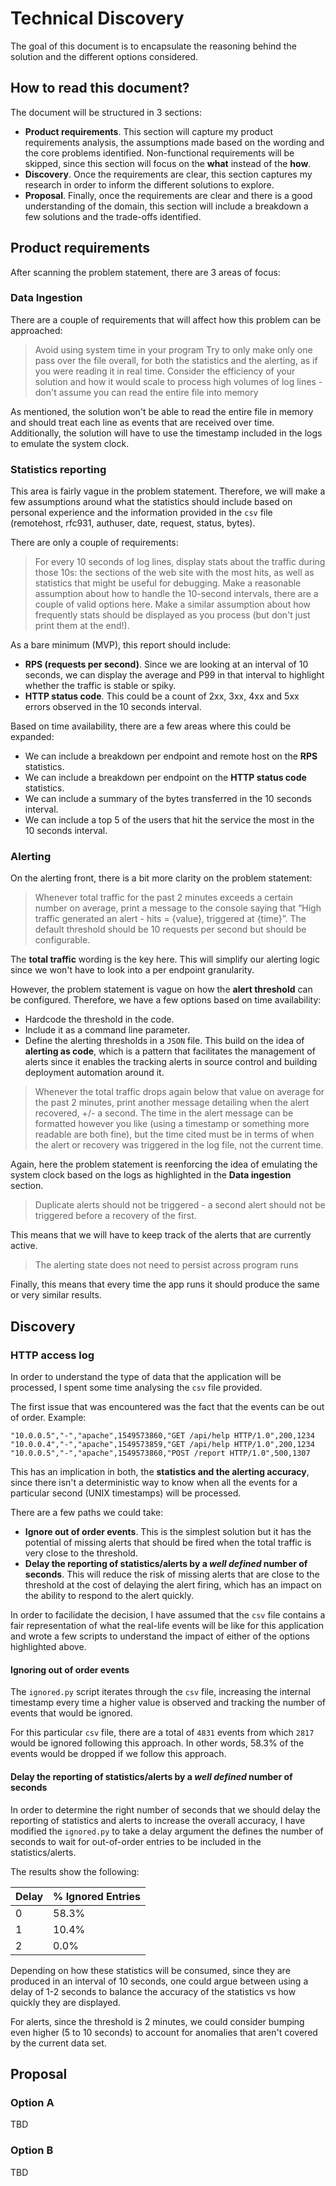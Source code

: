 # Technical Discovery
The goal of this document is to encapsulate the reasoning behind the solution and the different options considered.

## How to read this document?
The document will be structured in 3 sections:
* **Product requirements**. This section will capture my product requirements analysis, the assumptions made based on the wording and the core problems identified. Non-functional requirements will be skipped, since this section will focus on the **what** instead of the **how**. 
* **Discovery**. Once the requirements are clear, this section captures my research in order to inform the different solutions to explore.
* **Proposal**. Finally, once the requirements are clear and there is a good understanding of the domain, this section will include a breakdown a few solutions and the trade-offs identified.

## Product requirements
After scanning the problem statement, there are 3 areas of focus:

### Data Ingestion
There are a couple of requirements that will affect how this problem can be approached:

> Avoid using system time in your program
> Try to only make only one pass over the file overall, for both the statistics and the alerting, as if you were reading it in real time.
> Consider the efficiency of your solution and how it would scale to process high volumes of log lines - don't assume you can read the entire file into memory

As mentioned, the solution won't be able to read the entire file in memory and should treat each line as events that are received over time. Additionally, the solution will have to use the timestamp included in the logs to emulate the system clock.

### Statistics reporting
This area is fairly vague in the problem statement. Therefore, we will make a few assumptions around what the statistics should include based on personal experience and the information provided in the `csv` file (remotehost, rfc931, authuser, date, request, status, bytes).

There are only a couple of requirements:
> For every 10 seconds of log lines, display stats about the traffic during those 10s: the sections of the web site with the most hits, as well as statistics that might be useful for debugging.
> Make a reasonable assumption about how to handle the 10-second intervals, there are a couple of valid options here. Make a similar assumption about how frequently stats should be displayed as you process (but don't just print them at the end!).

As a bare minimum (MVP), this report should include: 
* **RPS (requests per second)**. Since we are looking at an interval of 10 seconds, we can display the average and P99 in that interval to highlight whether the traffic is stable or spiky. 
* **HTTP status code**. This could be a count of 2xx, 3xx, 4xx and 5xx errors observed in the 10 seconds interval.

Based on time availability, there are a few areas where this could be expanded:
* We can include a breakdown per endpoint and remote host on the **RPS** statistics.
* We can include a breakdown per endpoint on the **HTTP status code** statistics.
* We can include a summary of the bytes transferred in the 10 seconds interval.
* We can include a top 5 of the users that hit the service the most in the 10 seconds interval.

### Alerting
On the alerting front, there is a bit more clarity on the problem statement:

> Whenever total traffic for the past 2 minutes exceeds a certain number on average, print a message to the console saying that “High traffic generated an alert - hits = {value}, triggered at {time}”. The default threshold should be 10 requests per second but should be configurable.

The **total traffic** wording is the key here. This will simplify our alerting logic since we won't have to look into a per endpoint granularity. 

However, the problem statement is vague on how the **alert threshold** can be configured. Therefore, we have a few options based on time availability:
* Hardcode the threshold in the code.
* Include it as a command line parameter.
* Define the alerting thresholds in a `JSON` file. This build on the idea of **alerting as code**, which is a pattern that facilitates the management of alerts since it enables the tracking alerts in source control and building deployment automation around it.

> Whenever the total traffic drops again below that value on average for the past 2 minutes, print another message detailing when the alert recovered, +/- a second.
> The time in the alert message can be formatted however you like (using a timestamp or something more readable are both fine), but the time cited must be in terms of when the alert or recovery was triggered in the log file, not the current time.

Again, here the problem statement is reenforcing the idea of emulating the system clock based on the logs as highlighted in the **Data ingestion** section.

> Duplicate alerts should not be triggered - a second alert should not be triggered before a recovery of the first.

This means that we will have to keep track of the alerts that are currently active.

> The alerting state does not need to persist across program runs

Finally, this means that every time the app runs it should produce the same or very similar results.

## Discovery
### HTTP access log
In order to understand the type of data that the application will be processed, I spent some time analysing the `csv` file provided.

The first issue that was encountered was the fact that the events can be out of order. Example:

```
"10.0.0.5","-","apache",1549573860,"GET /api/help HTTP/1.0",200,1234
"10.0.0.4","-","apache",1549573859,"GET /api/help HTTP/1.0",200,1234
"10.0.0.5","-","apache",1549573860,"POST /report HTTP/1.0",500,1307
```

This has an implication in both, the **statistics and the alerting accuracy**, since there isn't a deterministic way to know when all the events for a particular second (UNIX timestamps) will be processed.

There are a few paths we could take:
* **Ignore out of order events**. This is the simplest solution but it has the potential of missing alerts that should be fired when the total traffic is very close to the threshold.
* **Delay the reporting of statistics/alerts by a *well defined* number of seconds**. This will reduce the risk of missing alerts that are close to the threshold at the cost of delaying the alert firing, which has an impact on the ability to respond to the alert quickly.

In order to facilidate the decision, I have assumed that the `csv` file contains a fair representation of what the real-life events will be like for this application and wrote a few scripts to understand the impact of either of the options highlighted above.

#### Ignoring out of order events
The `ignored.py` script iterates through the `csv` file, increasing the internal timestamp every time a higher value is observed and tracking the number of events that would be ignored.

For this particular `csv` file, there are a total of `4831` events from which `2817` would be ignored following this approach. In other words, 58.3% of the events would be dropped if we follow this approach.

#### Delay the reporting of statistics/alerts by a *well defined* number of seconds
In order to determine the right number of seconds that we should delay the reporting of statistics and alerts to increase the overall accuracy, I have modified the `ignored.py` to take a delay argument the defines the number of seconds to wait for out-of-order entries to be included in the statistics/alerts.

The results show the following:

| Delay | % Ignored Entries |
| ----- | ----------------- |
|     0 |             58.3% |
|     1 |             10.4% |
|     2 |              0.0% |

Depending on how these statistics will be consumed, since they are produced in an interval of 10 seconds, one could argue between using a delay of 1-2 seconds to balance the accuracy of the statistics vs how quickly they are displayed.

For alerts, since the threshold is 2 minutes, we could consider bumping even higher (5 to 10 seconds) to account for anomalies that aren't covered by the current data set.

## Proposal
### Option A
TBD

### Option B
TBD